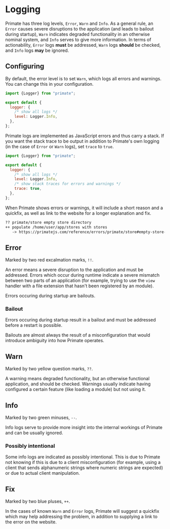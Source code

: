# Logging

Primate has three log levels, `Error`, `Warn` and `Info`. As a general rule,
an `Error` causes severe disruptions to the application (and leads to bailout
during startup), `Warn` indicates degraded functionality in an otherwise
nominal system, and `Info` serves to give more information. In terms of
actionability, `Error` logs **must** be addressed, `Warn` logs **should** be
checked, and `Info` logs **may** be ignored.

## Configuring

By default, the error level is to set `Warn`, which logs all errors and
warnings. You can change this in your configuration.

```js primate.config.js | changing logging level
import {Logger} from "primate";

export default {
  logger: {
    /* show all logs */
    level: Logger.Info,
  },
};
```

Primate logs are implemented as JavaScript errors and thus carry a stack. If
you want the stack trace to be output in addition to Primate's own logging (in
the case of `Error` or `Warn` logs), set `trace` to `true`.

```js primate.config.js | activating traces
import {Logger} from "primate";

export default {
  logger: {
    /* show all logs */
    level: Logger.Info,
    /* show stack traces for errors and warnings */
    trace: true,
  },
};
```

When Primate shows errors or warnings, it will include a short reason and a
quickfix, as well as link to the website for a longer explanation and fix.

```txt
?? primate/store empty store directory
++ populate /home/user/app/stores with stores
   -> https://primatejs.com/reference/errors/primate/store#empty-store-directory
```

## Error

Marked by two red excalmation marks, `!!`.

An error means a severe disruption to the application and must be addressed.
Errors which occur during runtime indicate a severe mismatch between two parts
of an application (for example, trying to use the `view` handler with a file
extension that hasn't been registered by an module).

Errors occuring during startup are bailouts.

### Bailout

Errors occuring during startup result in a bailout and must be addressed before
a restart is possible.

Bailouts are almost always the result of a misconfiguration that would
introduce ambiguity into how Primate operates.

## Warn

Marked by two yellow question marks, `??`.

A warning means degraded functionality, but an otherwise functional
application, and should be checked. Warnings usually indicate having configured
a certain feature (like loading a module) but not using it.

## Info

Marked by two green minuses, `--`.

Info logs serve to provide more insight into the internal workings of Primate
and can be usually ignored.

### Possibly intentional

Some info logs are indicated as possibly intentional. This is due to Primate
not knowing if this is due to a client misconfiguration (for example, using
a client that sends alphanumeric strings where numeric strings are expected) or
due to actual client manipulation.

## Fix

Marked by two blue pluses, `++`.

In the cases of known `Warn` and `Error` logs, Primate will suggest a quickfix
which may help addressing the problem, in addition to supplying a link to the
error on the website.
